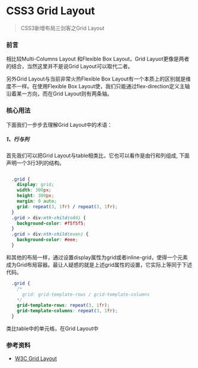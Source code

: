 # CSS3 Grid Layout

> CSS3新增布局三剑客之Grid Layout

### 前言

  相比较Multi-Columns Layout 和Flexible Box Layout，Grid Layuot更像是两者的结合，当然这里并不是说Grid Layout可以取代二者。

  另外Grid Layout与当前非常火热Flexible Box Layout有一个本质上的区别就是维度不一样。在使用Flexible Box Layout使，我们只能通过flex-direction定义主轴沿着某一方向，而在Grid Layout则有两条轴。


### 核心用法

  下面我们一步步去理解Grid Layout中的术语：

##### 1、行与列

  首先我们可以把Grid Layout与table相类比，它也可以看作是由行和列组成, 下面声明一个3行3列的结构。

  ![]()

```css
  .grid {
    display: grid;
    width: 300px;
    height: 300px;
    margin: 0 auto;
    grid: repeat(3, 1fr) / repeat(3, 1fr);
  }
  .grid > div:nth-child(odd) {
    background-color: #f5f5f5;
  }
  .grid > div:nth-child(even) {
    background-color: #eee;
  }
```

  和其他的布局一样，通过设置display属性为grid或者inline-grid，使得一个元素成为Grid布局容器。最让人疑惑的就是上述grid属性的设置，它实际上等同于下述代码。

```css
  .grid {
    /*
      grid: grid-template-rows / grid-template-columns
    */
    grid-template-rows: repeat(3, 1fr);
    grid-template-columns: repeat(3, 1fr);
  }
```

  类比table中的单元格，在Grid Layout中

### 参考资料
 
- [W3C Grid Layout](https://www.w3.org/TR/css-grid-1/)